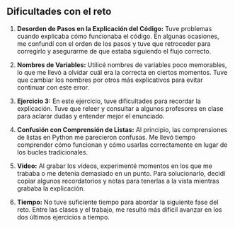 ## Dificultades con el reto

1. **Desorden de Pasos en la Explicación del Código:** 
   Tuve problemas cuando explicaba cómo funcionaba el código. En algunas ocasiones, me confundí con el orden de los pasos y tuve que retroceder para corregirlo y asegurarme de que estaba siguiendo el flujo correcto.

2. **Nombres de Variables:**
   Utilicé nombres de variables poco memorables, lo que me llevó a olvidar cuál era la correcta en ciertos momentos. Tuve que cambiar los nombres por otros más explicativos para evitar continuar con este error.

3. **Ejercicio 3:**
   En este ejercicio, tuve dificultades para recordar la explicación. Tuve que releer y consultar a algunos profesores en clase para aclarar dudas y entender mejor el enunciado.

4. **Confusión con Comprensión de Listas:**
   Al principio, las comprensiones de listas en Python me parecieron confusas. Me llevó tiempo comprender cómo funcionan y cómo usarlas correctamente en lugar de los bucles tradicionales.

5. **Video:**
   Al grabar los videos, experimenté momentos en los que me trababa o me detenía demasiado en un punto. Para solucionarlo, decidí copiar algunos recordatorios y notas para tenerlas a la vista mientras grababa la explicación.

6. **Tiempo:**
   No tuve suficiente tiempo para abordar la siguiente fase del reto. Entre las clases y el trabajo, me resultó más difícil avanzar en los dos últimos ejercicios a tiempo.
